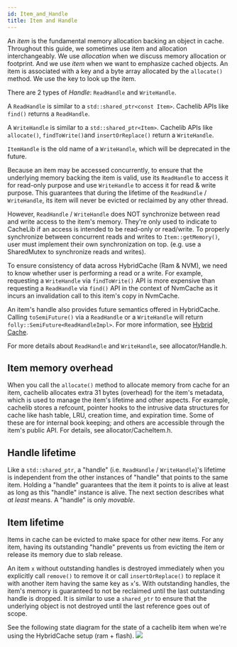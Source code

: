 ```yaml
---
id: Item_and_Handle
title: Item and Handle
---
```


An *item* is the fundamental memory allocation backing an object in cache. Throughout this guide, we sometimes use item and allocation interchangeably. We use *allocation* when we discuss memory allocation or footprint. And we use *item* when we want to emphasize cached objects. An item is associated with a key and a byte array allocated by the `allocate()` method. We use the key to look up the item.

There are 2 types of *Handle*: `ReadHandle` and `WriteHandle`.

A `ReadHandle` is similar to a `std::shared_ptr<const Item>`. Cachelib APIs like `find()` returns a `ReadHandle`.

A `WriteHandle` is similar to a `std::shared_ptr<Item>`. Cachelib APIs like `allocate()`, `findToWrite()`and `insertOrReplace()` return a `WriteHandle`.

`ItemHandle` is the old name of a `WriteHandle`, which will be deprecated in the future.

Because an item may be accessed concurrently, to ensure that the underlying memory backing the item is valid, use its `ReadHandle` to access it for read-only purpose and use `WriteHandle` to access it for read & write purpose. This guarantees that during the lifetime of the `ReadHandle` / `WriteHandle`, its item will never be evicted or reclaimed by any other thread.

However, `ReadHandle` / `WriteHandle` does NOT synchronize between read and write access to the item's memory. They're only used to indicate to CacheLib if an access is intended to be read-only or read/write. To properly synchronize between concurrent reads and writes to `Item::getMemory()`, user must implement their own synchronization on top. (e.g. use a SharedMutex to synchronize reads and writes).

To ensure consistency of data across HybridCache (Ram & NVM), we need to know whether user is performing a read or a write. For example, requesting a `WriteHandle` via `findToWrite()` API is more expensive than requesting a `ReadHandle` via `find()` API in the context of NvmCache as it incurs an invalidation call to this item's copy in NvmCache.

An item's handle also provides future semantics offered in HybridCache. Calling `toSemiFuture()` via a `ReadHandle` or a `WriteHandle` will return `folly::SemiFuture<ReadHandleImpl>`. For more information, see [Hybrid Cache](HybridCache).

For more details about `ReadHandle` and `WriteHandle`, see allocator/Handle.h.

## Item memory overhead

When you call the `allocate()` method to allocate memory from cache for an item, cachelib allocates extra 31 bytes (overhead) for the item's metadata, which is used to manage the item's lifetime and other aspects. For example, cachelib stores a refcount, pointer hooks to the intrusive data structures for cache like hash table, LRU, creation time, and expiration time. Some of these are for internal book keeping; and others are accessible through the item's public API. For details, see allocator/CacheItem.h.

## Handle lifetime

Like a `std::shared_ptr`, a "handle" (i.e. `ReadHandle` / `WriteHandle`)'s lifetime is independent from the other instances of "handle" that points to the same item. Holding a "handle" guarantees that the item it points to is alive at least as long as this "handle" instance is alive. The next section describes what *at least* means. A "handle" is only *movable*.

## Item lifetime

Items in cache can be evicted to make space for other new items. For any item, having its outstanding "handle" prevents us from evicting the item or release its memory due to slab release.

An item `x` without outstanding handles is destroyed immediately when you explicitly call `remove()` to remove it or call `insertOrReplace()` to replace it with another item having the same key as `x`'s. With outstanding handles, the item's memory is guaranteed to not be reclaimed until the last outstanding handle is dropped. It is similar to use a `shared_ptr` to ensure that the underlying object is not destroyed until the last reference goes out of scope.

See the following state diagram for the state of a cachelib item when we're using the HybridCache setup (ram + flash).
![](item_state.png)
